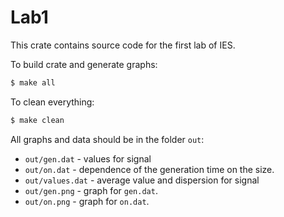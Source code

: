 # Lab1

This crate contains source code for the first lab of IES.

To build crate and generate graphs:
```bash
$ make all
```

To clean everything:
```bash
$ make clean
```

All graphs and data should be in the folder `out`:
- `out/gen.dat` - values for signal
- `out/on.dat` - dependence of the generation time on the size.
- `out/values.dat` - average value and dispersion for signal
- `out/gen.png` - graph for `gen.dat`.
- `out/on.png` - graph for `on.dat`.
